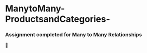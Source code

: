 # ManytoMany-ProductsandCategories-

### Assignment completed for __Many to Many Relationships__

:rocket:
